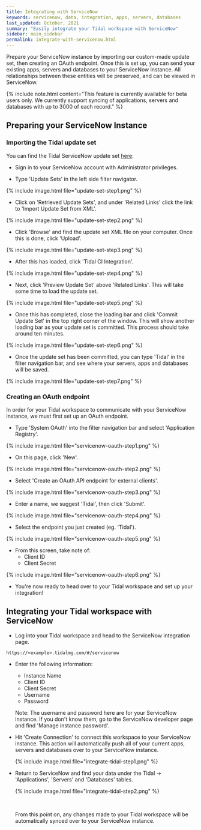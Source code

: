 ```yaml
---
title: Integrating with ServiceNow
keywords: servicenow, data, integration, apps, servers, databases
last_updated: October, 2021
summary: "Easily integrate your Tidal workspace with ServiceNow"
sidebar: main_sidebar
permalink: integrate-with-servicenow.html
---
```


Prepare your ServiceNow instance by importing our custom-made update set, then creating an OAuth endpoint. Once this is set up, you can send your existing apps, servers and databases to your ServiceNow instance. All relationships between these entities will be preserved, and can be viewed in ServiceNow.  



{% include note.html content="This feature is currently available for beta users only.
We currently support syncing of applications, servers and databases with up to 3000 of each record." %}


## Preparing your ServiceNow Instance

### Importing the Tidal update set

You can find the Tidal ServiceNow update set [here](https://github.com/tidalmigrations/service-now/blob/master/Tidal%20SN%20CMDB%20Integration.xml):



- Sign in to your ServiceNow account with Administrator privileges.

- Type 'Update Sets' in the left side filter navigator.

{% include image.html file="update-set-step1.png" %}

-  Click on 'Retrieved Update Sets', and under 'Related Links' click the link to 'Import Update Set from XML'.

{% include image.html file="update-set-step2.png" %}

- Click 'Browse' and find the update set XML file on your computer. Once this is done, click 'Upload'. 

{% include image.html file="update-set-step3.png" %}

- After this has loaded, click 'Tidal CI Integration'.

{% include image.html file="update-set-step4.png" %}

- Next, click 'Preview Update Set' above 'Related Links'. This will take some time to load the update set.

{% include image.html file="update-set-step5.png" %}

- Once this has completed, close the loading bar and click 'Commit Update Set' in the top right corner of the window. This will show another loading bar as your update set is committed. This process should take around ten minutes.

{% include image.html file="update-set-step6.png" %}

- Once the update set has been committed, you can type 'Tidal' in the filter navigation bar, and see where your servers, apps and databases will be saved.

{% include image.html file="update-set-step7.png" %}

### Creating an OAuth endpoint

In order for your Tidal workspace to communicate with your ServiceNow instance, we must first set up an OAuth endpoint.

- Type 'System OAuth' into the filter navigation bar and select 'Application Registry'.

{% include image.html file="servicenow-oauth-step1.png" %}

- On this page, click 'New'.

{% include image.html file="servicenow-oauth-step2.png" %}

- Select 'Create an OAuth API endpoint for external clients'.

{% include image.html file="servicenow-oauth-step3.png" %}

- Enter a name, we suggest 'Tidal', then click 'Submit'.

{% include image.html file="servicenow-oauth-step4.png" %}

- Select the endpoint you just created (eg. 'Tidal').

{% include image.html file="servicenow-oauth-step5.png" %}

- From this screen, take note of:
     - Client ID
     - Client Secret

{% include image.html file="servicenow-oauth-step6.png" %}

- You're now ready to head over to your Tidal workspace and set up your integration!

## Integrating your Tidal workspace with ServiceNow

- Log into your Tidal workspace and head to the ServiceNow integration page.

`` https://<example>.tidalmg.com/#/servicenow ``

- Enter the following information:
    - Instance Name
    - Client ID
    - Client Secret
    - Username
    - Password

  Note: The username and password here are for your ServiceNow instance. If you don't know them, go to the ServiceNow developer page and find 'Manage instance password'. 

- Hit 'Create Connection' to connect this workspace to your ServiceNow instance. This action will automatically push all of your current apps, servers and databases over to your ServiceNow instance.

  {% include image.html file="integrate-tidal-step1.png" %}

- Return to ServiceNow and find your data under the Tidal -> 'Applications', 'Servers' and 'Databases' tables.

  {% include image.html file="integrate-tidal-step2.png" %}

  <br/>
  
  From this point on, any changes made to your Tidal workspace will be automatically synced over to your ServiceNow instance.  
  